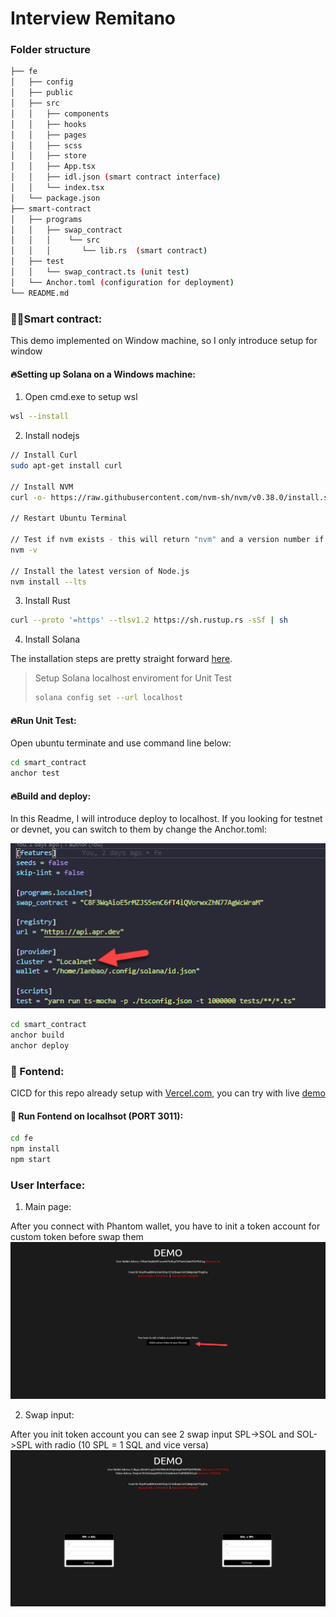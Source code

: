 # Interview Remitano


### Folder structure

```bash
├── fe
│   ├── config
│   ├── public
│   ├── src
│   │   ├── components
│   │   ├── hooks
│   │   ├── pages
│   │   ├── scss
│   │   ├── store
│   │   ├── App.tsx
│   │   ├── idl.json (smart contract interface)
│   │   └── index.tsx
│   └── package.json
├── smart-contract
│   ├── programs
│   │   ├── swap_contract
│   │   │    └── src
│   │   │       └── lib.rs  (smart contract)
│   ├── test
│   │   └── swap_contract.ts (unit test)
│   └── Anchor.toml (configuration for deployment)
└── README.md
```

### 👩‍💻Smart contract:
This demo implemented on Window machine, so I only introduce setup for window
#### 🔥Setting up Solana on a Windows machine:
1. Open cmd.exe to setup wsl
```bash
wsl --install
```
2. Install nodejs 
```bash
// Install Curl
sudo apt-get install curl

// Install NVM
curl -o- https://raw.githubusercontent.com/nvm-sh/nvm/v0.38.0/install.sh | bash

// Restart Ubuntu Terminal

// Test if nvm exists - this will return "nvm" and a version number if working correctly!
nvm -v 

// Install the latest version of Node.js
nvm install --lts

```
3. Install Rust 
```bash
curl --proto '=https' --tlsv1.2 https://sh.rustup.rs -sSf | sh
```
4. Install Solana

The installation steps are pretty straight forward [here](https://docs.solana.com/cli/install-solana-cli-tools#use-solanas-install-tool). 

> Setup Solana localhost enviroment for Unit Test
>```bash
> solana config set --url localhost
>```

#### 🔥Run Unit Test:
Open ubuntu terminate and use command line below:
```bash
cd smart_contract
anchor test
```
#### 🔥Build and deploy:
In this Readme, I will introduce deploy to localhost. If you looking for testnet or devnet, you can switch to them by change the Anchor.toml:

![Alt text](image.png)


```bash
cd smart_contract
anchor build
anchor deploy
```
### 👩 Fontend:
CICD for this repo already setup with [Vercel.com](https://vercel.com/), you can try with live [demo](https://solana-it-remi.vercel.app/)

#### 🚀 Run Fontend on localhsot (PORT 3011):
```bash
cd fe
npm install
npm start
```

### User Interface:
1. Main page:

After you connect with Phantom wallet, you have to init a token account for custom token before swap them
![Alt text](image-1.png)

2. Swap input:

After you init token account you can see 2 swap input SPL->SOL and SOL->SPL with radio (10 SPL = 1 SQL and vice versa)
![Alt text](image-2.png)
